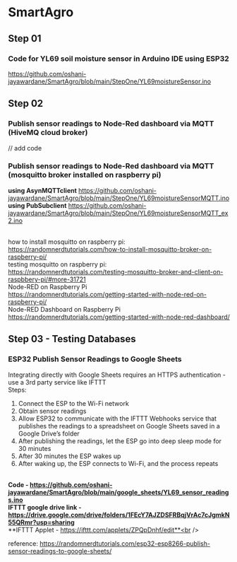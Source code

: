 # SmartAgro
## Step 01
### Code for YL69 soil moisture sensor in Arduino IDE using ESP32
https://github.com/oshani-jayawardane/SmartAgro/blob/main/StepOne/YL69moistureSensor.ino
## Step 02
### Publish sensor readings to Node-Red dashboard via MQTT (HiveMQ cloud broker)
// add code
### Publish sensor readings to Node-Red dashboard via MQTT (mosquitto broker installed on raspberry pi)
**using AsynMQTTclient**
https://github.com/oshani-jayawardane/SmartAgro/blob/main/StepOne/YL69moistureSensorMQTT.ino <br />
**using PubSubclient**
[https://github.com/oshani-jayawardane/SmartAgro/blob/main/StepOne/YL69moistureSensorMQTT_ex2.ino ](https://github.com/oshani-jayawardane/SmartAgro/tree/main/StepOne/pythonClient)<br /><br />

how to install mosquitto on raspberry pi: <br />
https://randomnerdtutorials.com/how-to-install-mosquitto-broker-on-raspberry-pi/ <br />
testing mosquitto on raspberry pi: <br />
https://randomnerdtutorials.com/testing-mosquitto-broker-and-client-on-raspbbery-pi/#more-31721 <br />
Node-RED on Raspberry Pi <br />
https://randomnerdtutorials.com/getting-started-with-node-red-on-raspberry-pi/ <br />
Node-RED Dashboard on Raspberry Pi <br />
https://randomnerdtutorials.com/getting-started-with-node-red-dashboard/ <br />

## Step 03 - Testing Databases
### ESP32 Publish Sensor Readings to Google Sheets
Integrating directly with Google Sheets requires an HTTPS authentication - use a 3rd party service like IFTTT <br />
Steps: <br />
1. Connect the ESP to the Wi-Fi network <br />
2. Obtain sensor readings <br />
3. Allow ESP32 to communicate with the IFTTT Webhooks service that publishes the readings to a spreadsheet on Google Sheets saved in a Google Drive’s folder <br />
4. After publishing the readings, let the ESP go into deep sleep mode for 30 minutes <br />
5. After 30 minutes the ESP wakes up <br />
6. After waking up, the ESP connects to Wi-Fi, and the process repeats <br /><br />

**Code - https://github.com/oshani-jayawardane/SmartAgro/blob/main/google_sheets/YL69_sensor_readings.ino** <br />
**IFTTT google drive link - https://drive.google.com/drive/folders/1FEcY7AJZDSFRBqjVrAc7cJgmkN55QRmr?usp=sharing** <br />
**IFTTT Applet - https://ifttt.com/applets/ZPQpDnhf/edit**<br /><br />

reference: https://randomnerdtutorials.com/esp32-esp8266-publish-sensor-readings-to-google-sheets/ <br />
